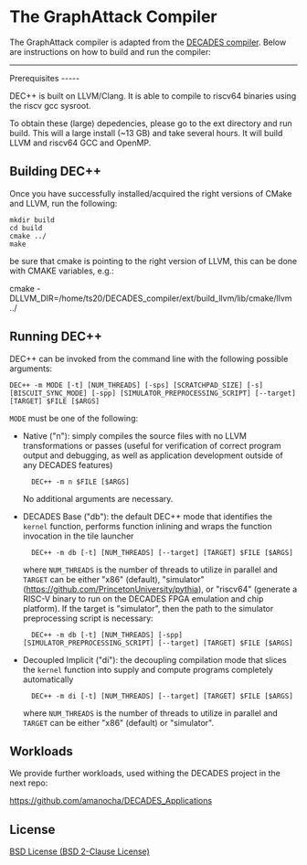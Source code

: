 # The GraphAttack Compiler

The GraphAttack compiler is adapted from the [DECADES compiler](https://github.com/PrincetonUniversity/DECADEScompiler).
Below are instructions on how to build and run the compiler:

-----

Prerequisites -----

DEC++ is built on LLVM/Clang. It is able to compile to riscv64
binaries using the riscv gcc sysroot.

To obtain these (large) depedencies, please go to the ext directory
and run build. This will a large install (~13 GB) and take several
hours. It will build LLVM and riscv64 GCC and OpenMP.

Building DEC++
-----

Once you have successfully installed/acquired the right versions of CMake and LLVM, run the following:

    mkdir build
    cd build
    cmake ../
    make

be sure that cmake is pointing to the right version of LLVM, this can be done with CMAKE variables, e.g.:

cmake -DLLVM_DIR=/home/ts20/DECADES_compiler/ext/build_llvm/lib/cmake/llvm ../

Running DEC++
-----

DEC++ can be invoked from the command line with the following possible arguments:

    DEC++ -m MODE [-t] [NUM_THREADS] [-sps] [SCRATCHPAD_SIZE] [-s] [BISCUIT_SYNC_MODE] [-spp] [SIMULATOR_PREPROCESSING_SCRIPT] [--target] [TARGET] $FILE [$ARGS]

`MODE` must be one of the following:

- Native ("n"): simply compiles the source files with no LLVM transformations or passes (useful for verification of correct program output and debugging, as well as application development outside of any DECADES features)

        DEC++ -m n $FILE [$ARGS]

    No additional arguments are necessary.

- DECADES Base ("db"): the default DEC++ mode that identifies the `kernel` function, performs function inlining and wraps the function invocation in the tile launcher

        DEC++ -m db [-t] [NUM_THREADS] [--target] [TARGET] $FILE [$ARGS]

    where `NUM_THREADS` is the number of threads to utilize in parallel and `TARGET` can be either "x86" (default), "simulator" (https://github.com/PrincetonUniversity/pythia), or "riscv64" (generate a RISC-V binary to run on the DECADES FPGA emulation and chip platform). If the target is "simulator", then the path to the simulator preprocessing script is necessary:

        DEC++ -m db [-t] [NUM_THREADS] [-spp] [SIMULATOR_PREPROCESSING_SCRIPT] [--target] [TARGET] $FILE [$ARGS]

- Decoupled Implicit ("di"): the decoupling compilation mode that slices the `kernel` function into supply and compute programs completely automatically

        DEC++ -m di [-t] [NUM_THREADS] [--target] [TARGET] $FILE [$ARGS]

    where `NUM_THREADS` is the number of threads to utilize in parallel and `TARGET` can be either "x86" (default) or "simulator".

## Workloads

We provide further workloads, used withing the DECADES project in the next repo:

  https://github.com/amanocha/DECADES_Applications

## License

  [BSD License (BSD 2-Clause License)](BSD-License.txt)
